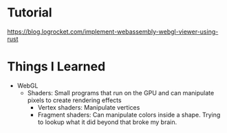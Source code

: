 # Tutorial 
https://blog.logrocket.com/implement-webassembly-webgl-viewer-using-rust

# Things I Learned

* WebGL
    * Shaders: Small programs that run on the GPU and can manipulate pixels to create rendering effects
        * Vertex shaders: Manipulate vertices
        * Fragment shaders: Can manipulate colors inside a shape. Trying to lookup what it did beyond that broke my brain.
